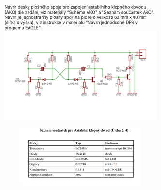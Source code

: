 Návrh desky plošného spoje pro zapojení astabilního klopného obvodu (AKO) dle zadání, viz materiály "Schéma AKO" a "Seznam součástek AKO". Návrh je jednostranný plošný spoj, na ploše o velikosti 60 mm x 40 mm (šířka x výška), viz instrukce v materiálu "Návrh jednoduché DPS v programu EAGLE".
![Schema Astabilni klopny obvod](https://github.com/empirical7/Project_ELP/blob/main/Schema_Astabilni_klopny_obvod.png)
<p align="center">
  <img src="https://github.com/empirical7/Project_ELP/blob/main/Seznam_soucastek_pro_Astabilni_klopny_obvod.png" width="400" alt="Seznam součástek pro Astabilní klopný obvod">
</p>
